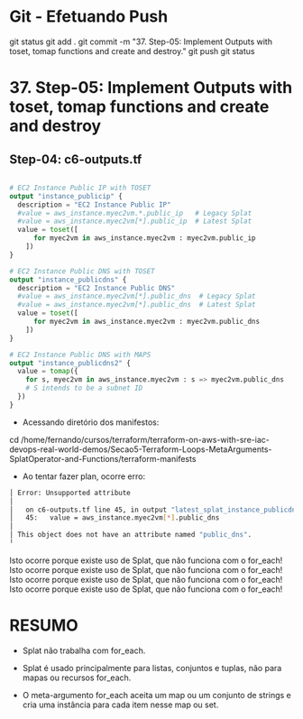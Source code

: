 
# ############################################################################
# ############################################################################
# ############################################################################
# Git - Efetuando Push

git status
git add .
git commit -m "37. Step-05: Implement Outputs with toset, tomap functions and create and destroy."
git push
git status


# ############################################################################
# ############################################################################
# ############################################################################
# 37. Step-05: Implement Outputs with toset, tomap functions and create and destroy


## Step-04: c6-outputs.tf
```tf

# EC2 Instance Public IP with TOSET
output "instance_publicip" {
  description = "EC2 Instance Public IP"
  #value = aws_instance.myec2vm.*.public_ip   # Legacy Splat
  #value = aws_instance.myec2vm[*].public_ip  # Latest Splat
  value = toset([
      for myec2vm in aws_instance.myec2vm : myec2vm.public_ip
    ])  
}

# EC2 Instance Public DNS with TOSET
output "instance_publicdns" {
  description = "EC2 Instance Public DNS"
  #value = aws_instance.myec2vm[*].public_dns  # Legacy Splat
  #value = aws_instance.myec2vm[*].public_dns  # Latest Splat
  value = toset([
      for myec2vm in aws_instance.myec2vm : myec2vm.public_dns
    ])    
}

# EC2 Instance Public DNS with MAPS
output "instance_publicdns2" {
  value = tomap({
    for s, myec2vm in aws_instance.myec2vm : s => myec2vm.public_dns
    # S intends to be a subnet ID
  })
}
```








- Acessando diretório dos manifestos:

cd /home/fernando/cursos/terraform/terraform-on-aws-with-sre-iac-devops-real-world-demos/Secao5-Terraform-Loops-MetaArguments-SplatOperator-and-Functions/terraform-manifests


- Ao tentar fazer plan, ocorre erro:

~~~~bash
│ Error: Unsupported attribute
│
│   on c6-outputs.tf line 45, in output "latest_splat_instance_publicdns":
│   45:   value = aws_instance.myec2vm[*].public_dns
│
│ This object does not have an attribute named "public_dns".
╵
~~~~

Isto ocorre porque existe uso de Splat, que não funciona com o for_each!
Isto ocorre porque existe uso de Splat, que não funciona com o for_each!
Isto ocorre porque existe uso de Splat, que não funciona com o for_each!
Isto ocorre porque existe uso de Splat, que não funciona com o for_each!



# ############################################################################
# ############################################################################
# ############################################################################
# RESUMO

- Splat não trabalha com for_each.

- Splat é usado principalmente para listas, conjuntos e tuplas, não para mapas ou recursos for_each.

- O meta-argumento for_each aceita um map ou um conjunto de strings e cria uma instância para cada item nesse map ou set.